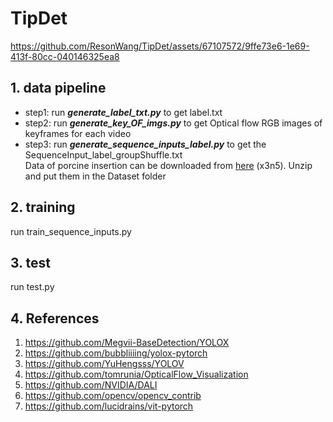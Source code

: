 # TipDet
https://github.com/ResonWang/TipDet/assets/67107572/9ffe73e6-1e69-413f-80cc-040146325ea8
## 1. data pipeline
+ step1: run ___generate_label_txt.py___ to get label.txt 
+ step2: run ___generate_key_OF_imgs.py___ to get Optical flow RGB images of keyframes for each video
+ step3: run ___generate_sequence_inputs_label.py___ to get the SequenceInput_label_groupShuffle.txt     
Data of porcine insertion can be downloaded from [here](https://pan.baidu.com/s/1UCgN-KRxefVNQ0TqX1LGWA) (x3n5). Unzip and put them in the Dataset folder
## 2. training
run train_sequence_inputs.py
## 3. test
run test.py
## 4. References
1. https://github.com/Megvii-BaseDetection/YOLOX
2. https://github.com/bubbliiiing/yolox-pytorch
3. https://github.com/YuHengsss/YOLOV
4. https://github.com/tomrunia/OpticalFlow_Visualization
5. https://github.com/NVIDIA/DALI
6. https://github.com/opencv/opencv_contrib
7. https://github.com/lucidrains/vit-pytorch


